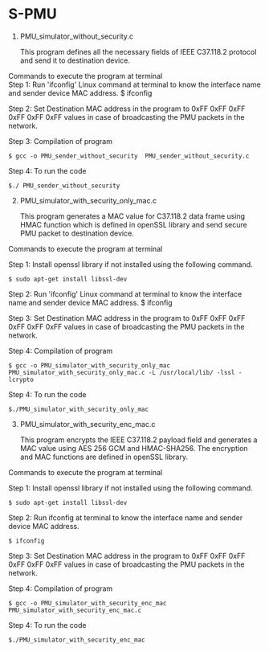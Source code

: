 # S-PMU

1. PMU_simulator_without_security.c 

	This program defines all the necessary fields of IEEE C37.118.2 protocol and send it to destination device. 

Commands to execute the program at terminal  
Step 1: Run 'ifconfig' Linux command at terminal to know the interface name and sender device MAC address. 
	$ ifconfig
	
Step 2: Set Destination MAC address in the program to 0xFF 0xFF 0xFF 0xFF 0xFF 0xFF values in case of broadcasting the PMU packets in the network. 

Step 3: Compilation of program

	$ gcc -o PMU_sender_without_security  PMU_sender_without_security.c 
	
Step 4: To run the code

	$./ PMU_sender_without_security

2. PMU_simulator_with_security_only_mac.c 
 
	This program generates a MAC value for C37.118.2 data frame using HMAC function which is defined in openSSL library and send secure PMU packet to destination device. 

Commands to execute the program at terminal

Step 1: Install openssl library if not installed using the following command. 

	$ sudo apt-get install libssl-dev
	
Step 2: Run 'ifconfig' Linux command at terminal to know the interface name and sender device MAC address. 
	$ ifconfig
	
Step 3: Set Destination MAC address in the program to 0xFF 0xFF 0xFF 0xFF 0xFF 0xFF values in case of broadcasting the PMU packets in the network. 

Step 4: Compilation of program

	$ gcc -o PMU_simulator_with_security_only_mac  PMU_simulator_with_security_only_mac.c -L /usr/local/lib/ -lssl -lcrypto 

Step 4: To run the code

	$./PMU_simulator_with_security_only_mac  


3. PMU_simulator_with_security_enc_mac.c 

	This program encrypts the IEEE C37.118.2 payload field and generates a MAC value using AES 256 GCM and HMAC-SHA256. The encryption and MAC functions are defined in openSSL library. 
	
Commands to execute the program at terminal

Step 1: Install openssl library if not installed using the following command. 

	$ sudo apt-get install libssl-dev
	
Step 2: Run ifconfig at terminal to know the interface name and sender device MAC address. 

	$ ifconfig
	
Step 3: Set Destination MAC address in the program to 0xFF 0xFF 0xFF 0xFF 0xFF 0xFF values in case of broadcasting the PMU packets in the network. 

Step 4: Compilation of program

	$ gcc -o PMU_simulator_with_security_enc_mac  PMU_simulator_with_security_enc_mac.c  
	
Step 4: To run the code

	$./PMU_simulator_with_security_enc_mac  




